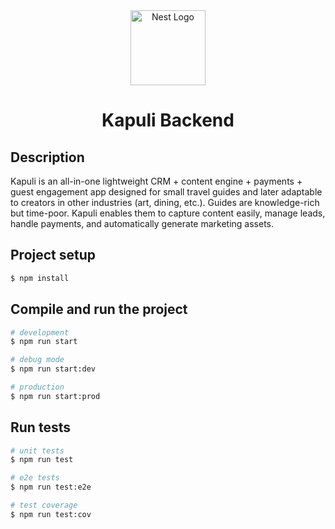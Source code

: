 <div align="center">
  <img src="https://nestjs.com/img/logo-small.svg" width="120" alt="Nest Logo" />
  <h1> Kapuli Backend </h1>
</div>

## Description

Kapuli is an all-in-one lightweight CRM + content engine + payments + guest engagement app designed for small travel
guides and later adaptable to creators in other industries (art, dining, etc.). Guides are knowledge-rich but time-poor.
Kapuli enables them to capture content easily, manage leads, handle payments, and automatically generate marketing
assets.

## Project setup

```bash
$ npm install
```

## Compile and run the project

```bash
# development
$ npm run start

# debug mode
$ npm run start:dev

# production
$ npm run start:prod
```

## Run tests

```bash
# unit tests
$ npm run test

# e2e tests
$ npm run test:e2e

# test coverage
$ npm run test:cov
```

